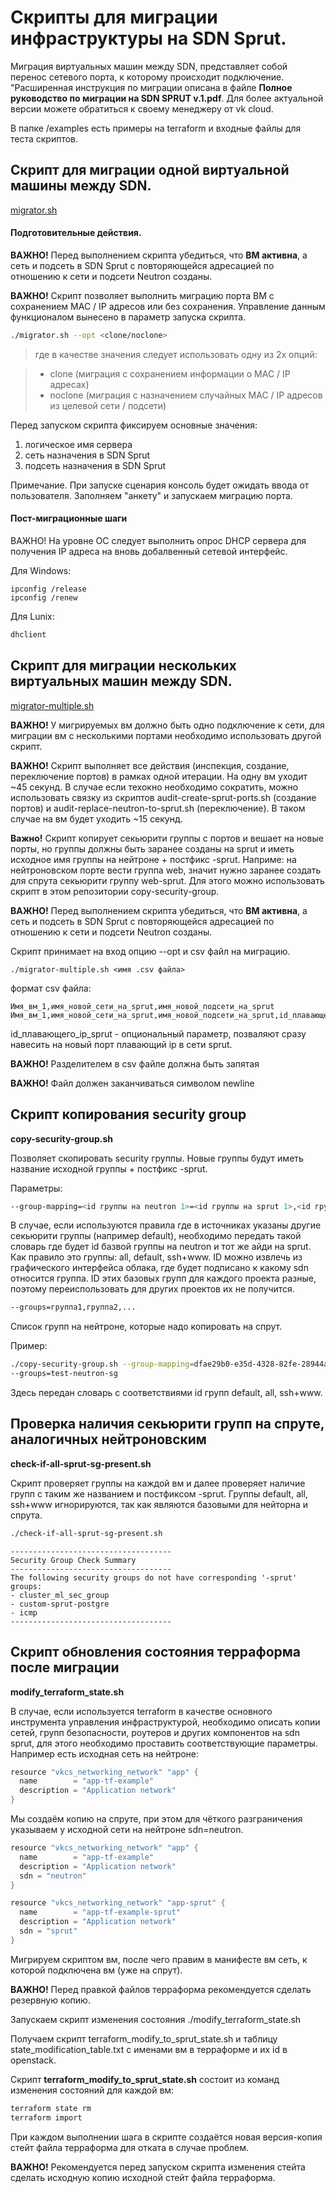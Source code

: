 # Скрипты для миграции инфраструктуры на SDN Sprut.

Миграция виртуальных машин между SDN, представляет собой перенос сетевого порта, к которому происходит подключение.
"Расширенная инструкция по миграции описана в файле **Полное руководство по миграции на SDN SPRUT v.1.pdf**. Для более актуальной версии можете обратиться к своему менеджеру от vk cloud.

В папке /examples есть примеры на terraform и входные файлы для теста скриптов.



## Скрипт для миграции одной виртуальной машины между SDN.

[migrator.sh](../migrator.sh)

#### Подготовительные действия.

**ВАЖНО!** Перед выполнением скрипта убедиться, что **ВМ активна**, а сеть и подсеть в SDN Sprut с повторяющейся адресацией по отношению к сети и подсети Neutron созданы.

**ВАЖНО!** Скрипт позволяет выполнить миграцию порта ВМ с сохранением MAC / IP адресов или без сохранения. Управление данным функционалом вынесено в параметр запуска скрипта.

```bash
./migrator.sh --opt <clone/noclone>
```

> где в качестве значения следует использовать одну из 2х опций:

> - clone (миграция с сохранением информации о MAC / IP адресах)
> - noclone (миграция с назначением случайных MAC / IP адресов из целевой сети / подсети)

Перед запуском скрипта фиксируем основные значения:
1. логическое имя сервера
1. сеть назначения в SDN Sprut
1. подсеть назначения в SDN Sprut

Примечание. При запуске сценария консоль будет ожидать ввода от пользователя. Заполняем "анкету" и запускаем миграцию порта.

#### Пост-миграционные шаги

ВАЖНО! На уровне ОС следует выполнить опрос DHCP сервера для получения IP адреса на вновь добалвенный сетевой интерфейс.

Для Windows:

```
ipconfig /release
ipconfig /renew
```

Для Lunix:
```bash
dhclient
```

## Скрипт для миграции нескольких виртуальных машин между SDN.

[migrator-multiple.sh](../migrator-multiple.sh)

**ВАЖНО!** У мигрируемых вм должно быть одно подключение к сети, для миграции вм с несколькими портами необходимо использовать другой скрипт.

**ВАЖНО!** Скрипт выполняет все действия (инспекция, создание, переключение портов) в рамках одной итерации. На одну вм уходит ~45 секунд.  В случае если техокно необходимо сократить, можно использовать связку из скриптов audit-create-sprut-ports.sh (создание портов) и audit-replace-neutron-to-sprut.sh (переключение). В таком случае на вм будет уходить ~15 секунд.

**Важно!** Скрипт копирует секьюрити группы с портов и вешает на новые порты, но группы должны быть заранее созданы на sprut и иметь исходное имя группы на нейтроне + постфикс -sprut. Наприме: на нейтроновском порте вести группа web, значит нужно заранее создать для спрута секьюрити группу web-sprut. Для этого можно использовать скрипт в этом репозитории copy-security-group.

**ВАЖНО!** Перед выполнением скрипта убедиться, что **ВМ активна**, а сеть и подсеть в SDN Sprut с повторяющейся адресацией по отношению к сети и подсети Neutron созданы.

Скрипт принимает на вход опцию --opt и csv файл на миграцию.

```shell
./migrator-multiple.sh <имя .csv файла>
```

формат csv файла:

```
Имя_вм_1,имя_новой_сети_на_sprut,имя_новой_подсети_на_sprut
Имя_вм_1,имя_новой_сети_на_sprut,имя_новой_подсети_на_sprut,id_плавающего_ip_sprut

```
id_плавающего_ip_sprut - опциональный параметр, позваляют сразу навесить на новый порт плавающий ip в сети sprut.

**ВАЖНО!** Разделителем в csv файле должна быть запятая

**ВАЖНО!** Файл должен заканчиваться символом newline

## Скрипт копирования security group

**copy-security-group.sh**

Позволяет скопировать security группы. Новые группы будут иметь название исходной группы + постфикс -sprut.

Параметры:

```bash
--group-mapping=<id группы на neutron 1>=<id группы на sprut 1>,<id группы на neutron 2>=<id группы на sprut 2>,...
```
В случае, если используются правила где в источниках указаны другие секьюрити группы (например default), необходимо передать такой словарь где будет id базвой группы на neutron и тот же айди на sprut. Как правило это группы: all, default, ssh+www. ID можно извлечь из графического интерфейса облака, где будет подписано к какому sdn относится группа. ID этих базовых групп для каждого проекта разные, поэтому переиспользовать для других проектов их не получится.

```bash
--groups=группа1,группа2,...
```
Список групп на нейтроне, которые надо копировать на спрут.

Пример:
```bash
./copy-security-group.sh --group-mapping=dfae29b0-e35d-4328-82fe-28944a34497b=8492ee54-a0a6-4dd1-a8af-0c73d4b5edf5,2e2e2dea-3d0e-43c4-8b46-175799099cfe=d7881417-4ac4-404c-82b6-311da32b6386,58fb65aa-d3d1-4765-b5bb-b752e70baf6b=5a60883e-c165-4f2d-9477-4c417acd5d6f \ 
--groups=test-neutron-sg 
```

Здесь передан словарь с соответствиями id групп default, all, ssh+www. 

## Проверка наличия секьюрити групп на спруте, аналогичных нейтроновским

**check-if-all-sprut-sg-present.sh**

Скрипт проверяет группы на каждой вм и далее проверяет наличие групп с таким же названием и постфиксом -sprut.
Группы default, all, ssh+www игнорируются, так как являются базовыми для нейторна и спрута.

```bash
./check-if-all-sprut-sg-present.sh
```

```shell
------------------------------------
Security Group Check Summary
------------------------------------
The following security groups do not have corresponding '-sprut' groups:
- cluster_ml_sec_group
- custom-sprut-postgre
- icmp
------------------------------------
```

## Скрипт обновления состояния терраформа после миграции

**modify_terraform_state.sh**

В случае, если используется terraform в качестве основного инструмента управления инфраструктурой, необходимо описать копии сетей, групп безопасности, роутеров и других компонентов на sdn sprut, для этого необходимо проставить соответствующие параметры. Например есть исходная сеть на нейтроне: 

```c
resource "vkcs_networking_network" "app" {
  name        = "app-tf-example"
  description = "Application network"
}
```

Мы создаём копию на спруте, при этом для чёткого разграничения указываем у исходной сети на нейтроне sdn=neutron.

```c
resource "vkcs_networking_network" "app" {
  name        = "app-tf-example"
  description = "Application network"
  sdn = "neutron"
}

resource "vkcs_networking_network" "app-sprut" {
  name        = "app-tf-example-sprut"
  description = "Application network"
  sdn = "sprut"
}
```

Мигрируем скриптом вм, после чего правим в манифесте вм сеть, к которой подключена вм (уже на спрут).

**ВАЖНО!** Перед правкой файлов терраформа рекомендуется сделать резервную копию.

Запускаем скрипт изменения состояния ./modify_terraform_state.sh

Получаем скрипт terraform_modify_to_sprut_state.sh и таблицу state_modification_table.txt с именами вм в терраформе и их id в openstack.

Скрипт **terraform_modify_to_sprut_state.sh** состоит из команд изменения состояний для каждой вм:

```bash
terraform state rm
terraform import
```

При каждом выполнении шага в скрипте создаётся новая версия-копия стейт файла терраформа для отката в случае проблем. 

**ВАЖНО!** Рекомендуется перед запуском скрипта изменения стейта сделать исходную копию исходной стейт файла терраформа.
